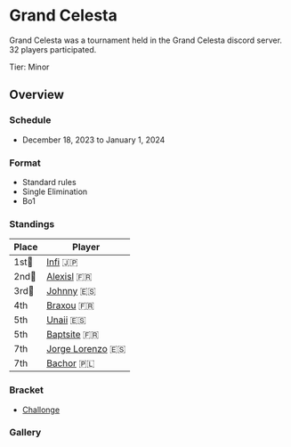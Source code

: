 # Grand Celesta

Grand Celesta was a tournament held in the Grand Celesta discord server.
32 players participated. 

Tier: Minor

## Overview

### Schedule
- December 18, 2023 to January 1, 2024

### Format
- Standard rules
- Single Elimination
- Bo1

### Standings

|Place|Player|
|-|-|
|1st:1st_place_medal:|[Infi](../../players/japanese/infi.md) :jp:|
|2nd:2nd_place_medal:|[Alexisl](../../players/french/alexisl.md) :fr:|
|3rd:3rd_place_medal:|[Johnny](../../players/spanish/johnny.md) :es:|
|4th|[Braxou](../../players/french/braxou.md) :fr:|
|5th|[Unaii](../../players/spanish/unaii.md) :es:|
|5th|[Baptsite](../../players/french/baptiste.md) :fr:|
|7th|[Jorge Lorenzo](../../players/spanish/jorge.md) :es:|
|7th|[Bachor](../../players/polish/bachor.md) :poland:|

### Bracket
- [Challonge](https://challonge.com/s4g3frry)

### Gallery